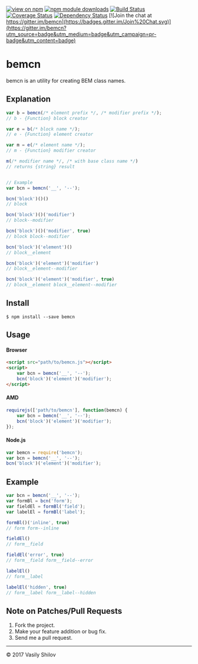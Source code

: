 [![view on npm](http://img.shields.io/npm/v/bemcn.svg)](https://www.npmjs.org/package/bemcn)
[![npm module downloads](http://img.shields.io/npm/dt/bemcn.svg)](https://www.npmjs.org/package/bemcn)
[![Build Status](https://travis-ci.org/uxter/bemcn.svg?branch=master)](https://travis-ci.org/uxter/bemcn)
[![Coverage Status](https://codecov.io/gh/uxter/bemcn/branch/master/graph/badge.svg)](https://codecov.io/gh/uxter/bemcn)
[![Dependency Status](https://david-dm.org/uxter/bemcn.svg)](https://david-dm.org/uxter/bemcn)
[![Join the chat at https://gitter.im/bemcn](https://badges.gitter.im/Join%20Chat.svg)](https://gitter.im/bemcn?utm_source=badge&utm_medium=badge&utm_campaign=pr-badge&utm_content=badge)

# bemcn

bemcn is an utility for creating BEM class names.

## Explanation

```js
var b = bemcn(/* element prefix */, /* modifier prefix */);
// b - {Function} block creator

var e = b(/* block name */);
// e - {Function} element creator

var m = e(/* element name */);
// m - {Function} modifier creator

m(/* modifier name */, /* with base class name */)
// returns {string} result


// Example
var bcn = bemcn('__', '--');

bcn('block')()()
// block

bcn('block')()('modifier')
// block--modifier

bcn('block')()('modifier', true)
// block block--modifier

bcn('block')('element')()
// block__element

bcn('block')('element')('modifier')
// block__element--modifier

bcn('block')('element')('modifier', true)
// block__element block__element--modifier
```

## Install

```
$ npm install --save bemcn
```

## Usage

#### Browser

```html
<script src="path/to/bemcn.js"></script>
<script>
    var bcn = bemcn('__', '--');
    bcn('block')('element')('modifier');
</script>
```

#### AMD

```js
requirejs(['path/to/bemcn'], function(bemcn) {
    var bcn = bemcn('__', '--');
    bcn('block')('element')('modifier');
});
```

#### Node.js

```js
var bemcn = require('bemcn');
var bcn = bemcn('__', '--');
bcn('block')('element')('modifier');
```

## Example

```js
var bcn = bemcn('__', '--');
var formBl = bcn('form');
var fieldEl = formBl('field');
var labelEl = formBl('label');

formBl()('inline', true)
// form form--inline

fieldEl()
// form__field

fieldEl('error', true)
// form__field form__field--error

labelEl()
// form__label

labelEl('hidden', true)
// form__label form__label--hidden
```

## Note on Patches/Pull Requests

1. Fork the project.
2. Make your feature addition or bug fix.
3. Send me a pull request.

* * *

&copy; 2017 Vasily Shilov
